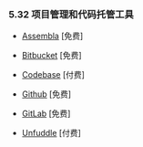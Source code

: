 ### 5.32 项目管理和代码托管工具

*   [Assembla](https://www.assembla.com) \[免费\]

*   [Bitbucket](https://bitbucket.org) \[免费\]

*   [Codebase](https://www.codebasehq.com/) \[付费\]

*   [Github](https://github.com/) \[免费\]

*   [GitLab](https://about.gitlab.com/) \[免费\]

*   [Unfuddle](https://unfuddle.com/) \[付费\]